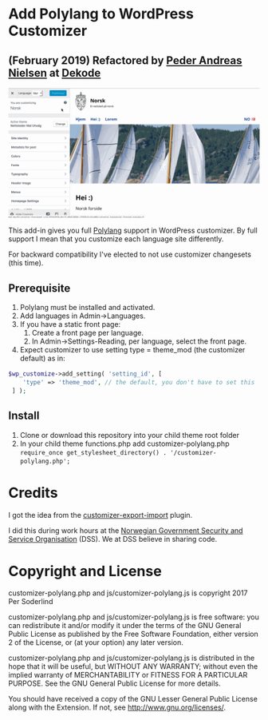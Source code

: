 # Add Polylang to WordPress Customizer

## (February 2019) Refactored by [Peder Andreas Nielsen](https://github.com/pederan) at [Dekode](https://en.dekode.no/?noredirect=en_US)

<img src="assets/customizer-polylang.gif" />

This add-in gives you full [Polylang](https://wordpress.org/plugins/polylang/) support in WordPress customizer. By full support I mean that you customize each language site differently.

For backward compatibility I've elected to not use customizer changesets (this time).

## Prerequisite

1. Polylang must be installed and activated.
1. Add languages in Admin->Languages.
1. If you have a static front page:
	1. Create a front page per language.
	1. In Admin->Settings-Reading, per language, select the front page.
1. Expect customizer to use setting type = theme_mod (the customizer default) as in:
```php
$wp_customize->add_setting( 'setting_id', [
	'type' => 'theme_mod', // the default, you don't have to set this
 ] );
```

## Install
1. Clone or download this repository into your child theme root folder
1. In your child theme functions.php add customizer-polylang.php
	`require_once get_stylesheet_directory() . '/customizer-polylang.php';`

# Credits

I got the idea from the [customizer-export-import](https://github.com/fastlinemedia/customizer-export-import) plugin.

I did this during work hours at the [Norwegian Government Security and Service Organisation](https://dss.dep.no/english) (DSS). We at DSS believe in sharing code.

# Copyright and License

customizer-polylang.php and js/customizer-polylang.js is copyright 2017 Per Soderlind

customizer-polylang.php and js/customizer-polylang.js is free software: you can redistribute it and/or modify it under the terms of the GNU General Public License as published by the Free Software Foundation, either version 2 of the License, or (at your option) any later version.

customizer-polylang.php and js/customizer-polylang.js is distributed in the hope that it will be useful, but WITHOUT ANY WARRANTY; without even the implied warranty of MERCHANTABILITY or FITNESS FOR A PARTICULAR PURPOSE. See the GNU General Public License for more details.

You should have received a copy of the GNU Lesser General Public License along with the Extension. If not, see http://www.gnu.org/licenses/.
